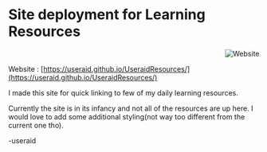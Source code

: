 # Site deployment for Learning Resources

<p align="right" ><img alt="Website" src="https://img.shields.io/website?down_color=red&down_message=down&up_color=green&up_message=online&url=https%3A%2F%2Fuseraid.github.io%2FUseraidResources%2F"></p>

Website : [https://useraid.github.io/UseraidResources/](https://useraid.github.io/UseraidResources/)

I made this site for quick linking to few of my daily learning resources.

Currently the site is in its infancy and not all of the resources are up here.
I would love to add some additional styling(not way too different from the current one tho).


-useraid
